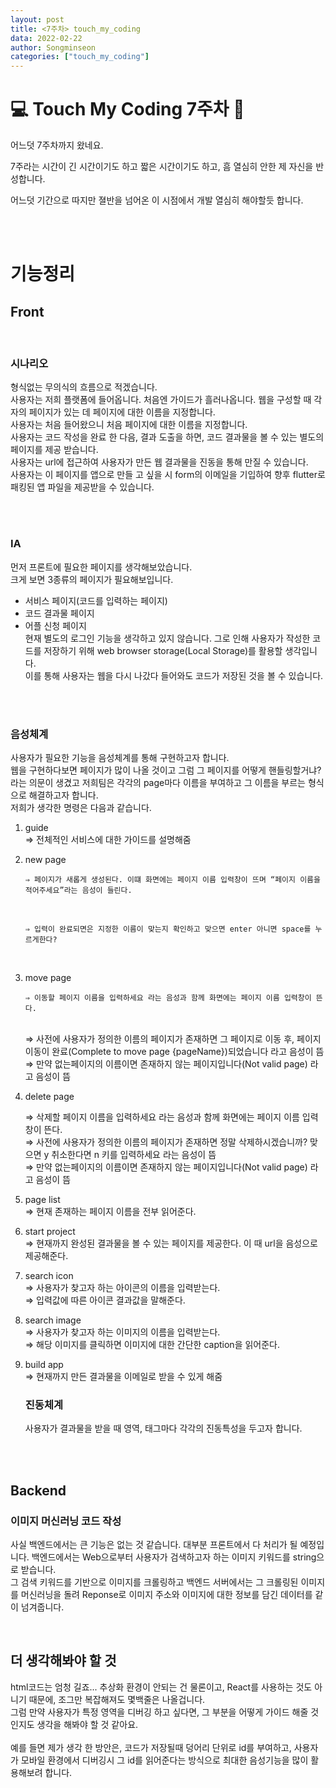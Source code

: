 ```yaml
---
layout: post
title: <7주차> touch_my_coding
data: 2022-02-22
author: Songminseon
categories: ["touch_my_coding"]
---
```


# 💻 Touch My Coding 7주차 📱

어느덧 7주차까지 왔네요.<br>

7주라는 시간이 긴 시간이기도 하고 짧은 시간이기도 하고, 흠 열심히 안한 제 자신을 반성합니다. <br>

어느덧 기간으로 따지만 졀반을 넘어온 이 시점에서 개발 열심히 해야할듯 합니다.

<br><br>

# 기능정리

## Front

<br>

### 시나리오

형식없는 무의식의 흐름으로 적겠습니다. <br>
사용자는 저희 플랫폼에 들어옵니다. 처음엔 가이드가 흘러나옵니다. 웹을 구성할 때 각자의 페이지가 있는 데 페이지에 대한 이름을 지정합니다. <br>
사용자는 처음 들어왔으니 처음 페이지에 대한 이름을 지정합니다. <br>
사용자는 코드 작성을 완료 한 다음, 결과 도출을 하면, 코드 결과물을 볼 수 있는 별도의 페이지를 제공 받습니다. <br>
사용자는 url에 접근하여 사용자가 만든 웹 결과물을 진동을 통해 만질 수 있습니다.<br>
사용자는 이 페이지를 앱으로 만들 고 싶을 시 form의 이메일을 기입하여 향후 flutter로 패킹된 앱 파일을 제공받을 수 있습니다.

<br><br>

### IA

먼저 프론트에 필요한 페이지를 생각해보았습니다. <br>
크게 보면 3종류의 페이지가 필요해보입니다.<br>

- 서비스 페이지(코드를 입력하는 페이지)
- 코드 결과물 페이지
- 어플 신청 페이지
  <br>
  현재 별도의 로그인 기능을 생각하고 있지 않습니다. 그로 인해 사용자가 작성한 코드를 저장하기 위해 web browser storage(Local Storage)를 활용할 생각입니다. <br>
  이를 통해 사용자는 웹을 다시 나갔다 들어와도 코드가 저장된 것을 볼 수 있습니다.

<br><br>

### 음성체계

사용자가 필요한 기능을 음성체계를 통해 구현하고자 합니다. <br>
웹을 구현하다보면 페이지가 많이 나올 것이고 그럼 그 페이지를 어떻게 핸들링할거냐?라는 의문이 생겼고 저희팀은 각각의 page마다 이름을 부여하고 그 이름을 부르는 형식으로 해결하고자 합니다.<br>
저희가 생각한 명령은 다음과 같습니다. <br>

1.  guide <br>
    ⇒ 전체적인 서비스에 대한 가이드를 설명해줌
    <br>

2.  new page<br>

        ⇒ 페이지가 새롭게 생성된다. 이떄 화면에는 페이지 이름 입력창이 뜨며 “페이지 이름을 적어주세요”라는 음성이 들린다.

    <br>

        ⇒ 입력이 완료되면은 지정한 이름이 맞는지 확인하고 맞으면 enter 아니면 space를 누르게한다?

    <br>

3.  move page<br>

        ⇒ 이동할 페이지 이름을 입력하세요 라는 음성과 함께 화면에는 페이지 이름 입력창이 뜬다.

    <br>
        ⇒ 사전에 사용자가 정의한 이름의 페이지가 존재하면 그 페이지로 이동 후, 페이지 이동이 완료(Complete to move page {pageName})되었습니다 라고 음성이 뜸
    <br>
        ⇒ 만약 없는페이지의 이름이면 존재하지 않는 페이지입니다(Not valid page) 라고 음성이 뜸
    <br>

4.  delete page<br>

    ⇒ 삭제할 페이지 이름을 입력하세요 라는 음성과 함께 화면에는 페이지 이름 입력창이 뜬다.
    <br>
    ⇒ 사전에 사용자가 정의한 이름의 페이지가 존재하면 정말 삭제하시겠습니까? 맞으면 y 취소한다면 n 키를 입력하세요 라는 음성이 뜸
    <br>
    ⇒ 만약 없는페이지의 이름이면 존재하지 않는 페이지입니다(Not valid page) 라고 음성이 뜸
    <br>

5.  page list<br>
    ⇒ 현재 존재하는 페이지 이름을 전부 읽어준다.
    <br>

6.  start project
    <br>
    ⇒ 현재까지 완성된 결과물을 볼 수 있는 페이지를 제공한다. 이 때 url을 음성으로 제공해준다.
    <br>

7.  search icon
    <br>
    ⇒ 사용자가 찾고자 하는 아이콘의 이름을 입력받는다.
    <br>
    ⇒ 입력값에 따른 아이콘 결과값을 말해준다.
    <br>

8.  search image
    <br>
    ⇒ 사용자가 찾고자 하는 이미지의 이름을 입력받는다.
    <br>
    ⇒ 해당 이미지를 클릭하면 이미지에 대한 간단한 caption을 읽어준다.
    <br>

9.  build app
    <br>
    ⇒ 현재까지 만든 결과물을 이메일로 받을 수 있게 해줌
    <br>

    ### 진동체계

    사용자가 결과물을 받을 때 영역, 태그마다 각각의 진동특성을 두고자 합니다.

<br><br>

## Backend

### 이미지 머신러닝 코드 작성

사실 백엔드에서는 큰 기능은 없는 것 같습니다. 대부분 프론트에서 다 처리가 될 예정입니다.
백엔드에서는 Web으로부터 사용자가 검색하고자 하는 이미지 키워드를 string으로 받습니다.<br>
그 검색 키워드를 기반으로 이미지를 크롤링하고 백엔드 서버에서는 그 크롤링된 이미지를 머신러닝을 돌려 Reponse로 이미지 주소와 이미지에 대한 정보를 담긴 데이터를 같이 넘겨줍니다.

<br>

## 더 생각해봐야 할 것

html코드는 엄청 길죠... 추상화 환경이 안되는 건 물론이고, React를 사용하는 것도 아니기 때문에, 조그만 복잡해져도 몇백줄은 나올겁니다.<br>
그럼 만약 사용자가 특정 영역을 디버깅 하고 싶다면, 그 부분을 어떻게 가이드 해줄 것인지도 생각을 해봐야 할 것 같아요. <br><br>
예를 들면 제가 생각 한 방안은, 코드가 저장될때 덩어리 단위로 id를 부여하고, 사용자가 모바일 환경에서 디버깅시 그 id를 읽어준다는 방식으로 최대한 음성기능을 많이 활용해보려 합니다.
